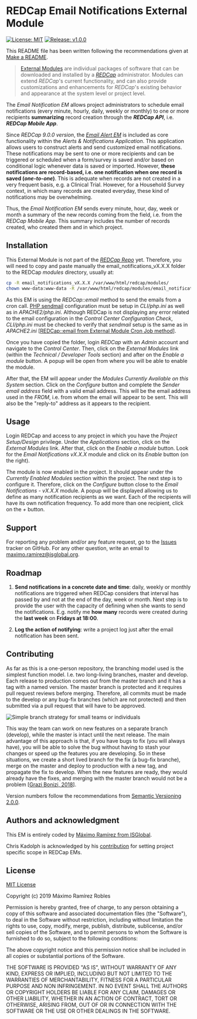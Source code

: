 # REDCap Email Notifications External Module

[![License: MIT](https://img.shields.io/github/license/mashape/apistatus.svg)](https://opensource.org/licenses/MIT)
[![Release: v1.0.0](https://img.shields.io/github/release/maxramirez84/redcap-email-notifications-module.svg)](https://github.com/maxramirez84/redcap-email-notifications-module/releases/tag/v1.0.2)

This README file has been written following the recommendations given at [Make a README](https://www.makeareadme.com/).

> [External Modules](https://github.com/vanderbilt/redcap-external-modules) are individual packages of software that can
be downloaded and installed by a [_REDCap_](https://www.project-redcap.org/) administrator. Modules can extend 
_REDCap_'s current functionality, and can also provide customizations and enhancements for _REDCap_'s existing behavior 
and appearance at the system level or project level.

The _Email Notification EM_ allows project administrators to schedule email notifications (every minute, hourly, daily,
weekly or monthly) to one or more recipients **summarizing** record creation through the **_REDCap API_**, i.e. 
**_REDCap Mobile App_**. 

Since _REDCap 9.0.0 version_, the [_Email Alert EM_](https://github.com/vanderbilt-redcap/email-alerts-module) is 
included as core functionality within the _Alerts & Notifications Application_. This application allows users to 
construct alerts and send customized email notifications. These notifications may be sent to one or more recipients and 
can be triggered or scheduled when a form/survey is saved and/or based on conditional logic whenever data is saved or 
imported. However, **these notifications are record-based, i.e. one notification when one record is saved 
(_one-to-one_)**. This is adequate when records are not created in a very frequent basis, e.g. a Clinical Trial. 
However, for a Household Survey context, in which many records are created everyday, these kind of notifications may be 
overwhelming.

Thus, the _Email Notification EM_ sends every minute, hour, day, week or month a summary of the new records coming from 
the field, i.e. from the _REDCap Mobile App_. This summary includes the number of records created, who created them and 
in which project.

## Installation

This External Module is not part of the [_REDCap Repo_](https://redcap.vanderbilt.edu/consortium/modules/index.php) yet.
Therefore, you will need to copy and paste manually the email_notifications_vX.X.X folder to the REDCap _modules_ 
directory, usually at:

```bash
cp -R email_notifications_vX.X.X /var/www/html/redcap/modules/
chown www-data:www-data -R /var/www/html/redcap/modules/email_notifications_vX.X.X 
```

As this EM is using the _REDCap::email_ method to send the emails from a cron call. 
[PHP sendmail](http://php.net/sendmail-path) configuration must be setup in _CLI/php.ini_ as well as in 
_APACHE2/php.ini_. Although REDCap is not displaying any error related to the email configuration in the 
_Control Center Configuration Check_, _CLI/php.ini_ must be checked to verify that _sendmail_ setup is the same as in 
_APACHE2.ini_ [[REDCap::email from External Module Cron Job method](https://community.projectredcap.org/questions/60717/redcapemail-from-external-module-cron-job-method.html?childToView=61127)]. 

Once you have copied the folder, login _REDCap_ with an _Admin_ account and navigate to the _Control Center_. Then, 
click on the _External Modules_ link (within the _Technical / Developer Tools_ section) and after on the 
_Enable a module_ button. A popup will be open from where you will be able to enable the module.

After that, the EM will appear under the _Modules Currently Available on this System_ section. Click on the _Configure_
button and complete the _Sender email address_ field with a valid email address. This will be the email address used in
the _FROM_, i.e. from whom the email will appear to be sent. This will also be the "reply-to" address as it appears to 
the recipient.

## Usage

Login REDCap and access to any project in which you have the _Project Setup/Design_ privilege. Under the _Applications_
section, click on the _External Modules_ link. After that, click on the _Enable a module_ button. Look for the 
_Email Notifications vX.X.X_ module and click on its _Enable_ button (on the right). 

The module is now enabled in the project. It should appear under the _Currently Enabled Modules_ section within the 
project. The next step is to configure it. Therefore, click on the _Configure_ button close to the 
_Email Notifications - vX.X.X_ module. A popup will be displayed allowing us to define as many notification recipients
as we want. Each of the recipients will have its own notification frequency. To add more than one recipient, click on
the _+_ button. 

## Support

For reporting any problem and/or any feature request, go to the 
[Issues](https://github.com/maxramirez84/redcap-email-notifications-module/issues) tracker on GitHub. For any other 
question, write an email to [maximo.ramirez@isglobal.org](mailto:maximo.ramirez@isglobal.org).

## Roadmap

1. **Send notifications in a concrete date and time**: daily, weekly or monthly notifications are triggered when REDCap
considers that interval has passed by and not at the end of the day, week or month. Next step is to provide the user
with the capacity of defining when she wants to send the notifications. E.g. notify me **how many** records were created 
during the **last week** on **Fridays at 18:00**.

2. **Log the action of notifying**: write a project log just after the email notification has been sent.

## Contributing

As far as this is a one-person repository, the branching model used is the simplest function model. I.e. two long-living
branches, master and develop. Each release to production comes out from the master branch and it has a tag with a named
version. The master branch is protected and it requires pull request reviews before merging. Therefore, all commits must 
be made to the develop or any bug-fix branches (which are not protected) and then submitted via a pull request that will 
have to be approved.

![Simple branch strategy for small teams or individuals](https://cdn-images-1.medium.com/max/1600/1*_W8zvBeP6cKLFUjO5wzn3Q.png)

This way the team can work on new features on a separate branch (develop), while the master is intact until the next 
release. The main advantage of this approach is that, if you have bugs to fix (you will always have), you will be able 
to solve the bug without having to stash your changes or speed up the features you are developing. So in these 
situations, we create a short lived branch for the fix (a bug-fix branche), merge on the master and deploy to production 
with a new tag, and propagate the fix to develop. When the new features are ready, they would already have the fixes, 
and merging with the master branch would not be a problem [[Grazi Bonizi, 2018](https://medium.com/@grazibonizi/the-best-branching-model-to-work-with-git-4008a8098e6a)].

Version numbers follow the recommendations from [Semantic Versioning 2.0.0](https://semver.org/). 

## Authors and acknowledgment

This EM is entirely coded by [Máximo Ramírez from ISGlobal](https://www.isglobal.org/en/person?p_p_id=viewpersona_WAR_intranetportlet&p_p_lifecycle=0&p_p_col_id=column-3&p_p_col_count=1&_viewpersona_WAR_intranetportlet_struts_action=%2Fview%2FpersonaView&_viewpersona_WAR_intranetportlet_personaId=9401&_viewpersona_WAR_intranetportlet_typeOfPeople=staff).

Chris Kadolph is acknowledged by his [contribution](https://community.projectredcap.org/questions/46367/project-specific-external-module-cron-jobs.html) 
for setting project specific scope in REDCap EMs. 

## License

[MIT License](https://opensource.org/licenses/MIT)

Copyright (c) 2019 Máximo Ramírez Robles

Permission is hereby granted, free of charge, to any person obtaining a copy of this software and associated 
documentation files (the "Software"), to deal in the Software without restriction, including without limitation the 
rights to use, copy, modify, merge, publish, distribute, sublicense, and/or sell copies of the Software, and to permit 
persons to whom the Software is furnished to do so, subject to the following conditions:

The above copyright notice and this permission notice shall be included in all copies or substantial portions of the 
Software.

THE SOFTWARE IS PROVIDED "AS IS", WITHOUT WARRANTY OF ANY KIND, EXPRESS OR IMPLIED, INCLUDING BUT NOT LIMITED TO THE 
WARRANTIES OF MERCHANTABILITY, FITNESS FOR A PARTICULAR PURPOSE AND NON INFRINGEMENT. IN NO EVENT SHALL THE AUTHORS OR 
COPYRIGHT HOLDERS BE LIABLE FOR ANY CLAIM, DAMAGES OR OTHER LIABILITY, WHETHER IN AN ACTION OF CONTRACT, TORT OR 
OTHERWISE, ARISING FROM, OUT OF OR IN CONNECTION WITH THE SOFTWARE OR THE USE OR OTHER DEALINGS IN THE SOFTWARE.